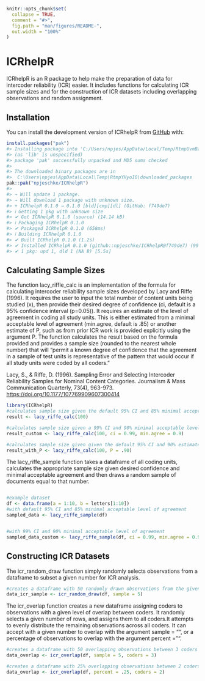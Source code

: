 
<!-- README.md is generated from README.Rmd. Please edit that file -->

``` r
knitr::opts_chunk$set(
  collapse = TRUE,
  comment = "#>",
  fig.path = "man/figures/README-",
  out.width = "100%"
)
```

# ICRhelpR

<!-- badges: start -->
<!-- badges: end -->

ICRhelpR is an R package to help make the preparation of data for
intercoder reliability (ICR) easier. It includes functions for
calculating ICR sample sizes and for the construction of ICR datasets
including overlapping observations and random assignment.

## Installation

You can install the development version of ICRhelpR from
[GitHub](https://github.com/) with:

``` r
install.packages("pak")
#> Installing package into 'C:/Users/npjes/AppData/Local/Temp/RtmpUvmBz5/temp_libpath780c6345df8'
#> (as 'lib' is unspecified)
#> package 'pak' successfully unpacked and MD5 sums checked
#> 
#> The downloaded binary packages are in
#>  C:\Users\npjes\AppData\Local\Temp\RtmpYHyoIO\downloaded_packages
pak::pak("npjeschke/ICRhelpR")
#> 
#> → Will update 1 package.
#> → Will download 1 package with unknown size.
#> + ICRhelpR 0.1.0 → 0.1.0 [bld][cmp][dl] (GitHub: f749de7)
#> ℹ Getting 1 pkg with unknown size
#> ✔ Got ICRhelpR 0.1.0 (source) (14.14 kB)
#> ℹ Packaging ICRhelpR 0.1.0
#> ✔ Packaged ICRhelpR 0.1.0 (658ms)
#> ℹ Building ICRhelpR 0.1.0
#> ✔ Built ICRhelpR 0.1.0 (1.2s)
#> ✔ Installed ICRhelpR 0.1.0 (github::npjeschke/ICRhelpR@f749de7) (99ms)
#> ✔ 1 pkg: upd 1, dld 1 (NA B) [5.5s]
```

## Calculating Sample Sizes

The function lacy_riffle_calc is an implementation of the formula for
calculating intercoder reliability sample sizes developed by Lacy and
Riffe (1996). It requires the user to input the total number of content
units being studied (x), then provide their desired degree of confidence
(ci, default is a 95% confidence interval (p=0.05)). It requires an
estimate of the level of agreement in coding all study units. This is
either estimated from a minimal acceptable level of agreement
(min.agree, default is .85) or another estimate of P, such as from prior
ICR work is provided explicitly using the argument P. The function
calculates the result based on the formula provided and provides a
sample size (rounded to the nearest whole number) that will “permit a
known degree of confidence that the agreement in a sample of test units
is representative of the pattern that would occur if all study units
were coded by all coders.”

Lacy, S., & Riffe, D. (1996). Sampling Error and Selecting Intercoder
Reliability Samples for Nominal Content Categories. Journalism & Mass
Communication Quarterly, 73(4), 963-973.
<https://doi.org/10.1177/107769909607300414>

``` r
library(ICRhelpR)
#calculates sample size given the default 95% CI and 85% minimal acceptable level of agreement
result <- lacy_riffe_calc(100)

#calculates sample size given a 99% CI and 90% minimal acceptable level of agreement
result_custom <- lacy_riffe_calc(100, ci = 0.99, min.agree = 0.9)

#calculates sample size given given the default 95% CI and 90% estimated level of agreement across all coding units
result_with_P <- lacy_riffe_calc(100, P = .90)
```

The lacy_riffe_sample function takes a dataframe of all coding units,
calculates the appropriate sample size given desired confidence and
minimal acceptable agreement and then draws a random sample of documents
equal to that number.

``` r

#example dataset
df <- data.frame(a = 1:10, b = letters[1:10])
#with default 95% CI and 85% minimal acceptable level of agreement
sampled_data <- lacy_riffe_sample(df)


#with 99% CI and 90% minimal acceptable level of agreement
sampled_data_custom <- lacy_riffe_sample(df, ci = 0.99, min.agree = 0.9)
```

## Constructing ICR Datasets

The icr_random_draw function simply randomly selects observations from a
dataframe to subset a given number for ICR analysis.

``` r
#creates a dataframe with 50 randomly drawn observations from the given dataframe
data_icr_sample <- icr_random_draw(df, sample = 5)
```

The icr_overlap function creates a new dataframe assigning coders to
observations with a given level of overlap between coders. It randomly
selects a given number of rows, and assigns them to all coders.It
attempts to evenly distribute the remaining observations across all
coders. It can accept with a given number to overlap with the argument
sample = ““, or a percentage of observations to overlap with the
argument percent =”“.

``` r
#creates a dataframe with 50 overlapping observations between 3 coders
data_overlap <- icr_overlap(df, sample = 5, coders = 3)

#creates a dataframe with 25% overlapping observations between 2 coders
data_overlap <- icr_overlap(df, percent = .25, coders = 2)
```
